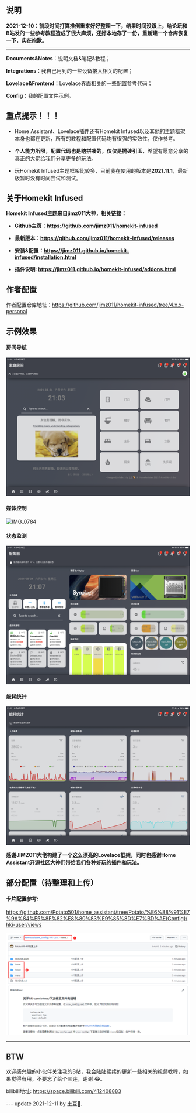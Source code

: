 ## 说明



**2021-12-10：前段时间打算推倒重来好好整理一下，结果时间没跟上，给论坛和B站发的一些参考教程造成了很大麻烦，还好本地存了一份，重新建一个仓库恢复一下，实在抱歉。**

---

**Documents&Notes**：说明文档&笔记&教程；

**Integrations**：我自己用到的一些设备接入相关的配置；

**Lovelace&Frontend**：Lovelace界面相关的一些配置参考代码；

**Config**：我的配置文件示例。




## 重点提示！！！



 - Home Assistant、Lovelace插件还有Homekit Infused以及其他的主题框架本身也都在更新，所有的教程和配置代码均有很强的实效性，仅作参考。

 - **个人能力所限，配置代码也是瞎拼凑的，仅仅是抛砖引玉**，希望有愿意分享的真正的大佬给我们分享更多的玩法。

- 玩Homekit Infused主题框架比较多，目前我在使用的版本是**2021.11.1**，最新版暂时没有时间尝试和测试。



## 关于Homekit Infused

**Homekit Infused主题来自jimz011大神，相关链接：**

- **Github主页：https://github.com/jimz011/homekit-infused**

- **最新版本：https://github.com/jimz011/homekit-infused/releases**

- **安装&配置：https://jimz011.github.io/homekit-infused/installation.html**

- **插件说明: https://jimz011.github.io/homekit-infused/addons.html**




## 作者配置


作者配置仓库地址：https://github.com/jimz011/homekit-infused/tree/4.x.x-personal


## 示例效果


#### 房间导航

![IMG_0779](Screenshot/IMG_0779.PNG)

#### 媒体控制

![IMG_0784](Screenshot/IMG_0784.PNG)

#### 状态监测

![IMG_0792](Screenshot/IMG_0792.PNG)

#### 能耗统计

![IMG_0794](Screenshot/IMG_0794.PNG)



**感谢JIMZ011大佬构建了一个这么漂亮的Lovelace框架，同时也感谢Home Assistant开源社区大神们带给我们各种好玩的插件和玩法。**




## 部分配置（待整理和上传）


#### 卡片配置参考:
https://github.com/Potato501/home_assistant/tree/Potato/%E6%88%91%E7%9A%84%E5%8F%82%E8%80%83%E9%85%8D%E7%BD%AE(Config)/hki-user/views

![image-20210914134607529-16315985219341](Screenshot/image-20210914134607529-16315985219341.png)

---

## BTW

欢迎感兴趣的小伙伴关注我的B站，我会陆陆续续的更新一些相关的视频教程，如果觉得有用，不要忘了给个三连，谢谢 😂。

bilibili地址: https://space.bilibili.com/412408883 

--- update 2021-12-11 by 土豆🥔.

